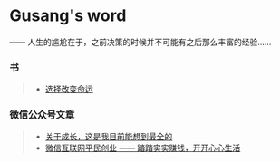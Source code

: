 # Gusang's word

—— 人生的尴尬在于，之前决策的时候并不可能有之后那么丰富的经验……

### 书

> * [选择改变命运](/fate/)

### 微信公众号文章

> * [关于成长，这是我目前能想到最全的](https://mp.weixin.qq.com/s/PxL3WxmYhTj6CH1Hyyzp2A)
> * [微信互联网平民创业 —— 踏踏实实赚钱，开开心心生活](https://item.jd.com/12759217.html)

